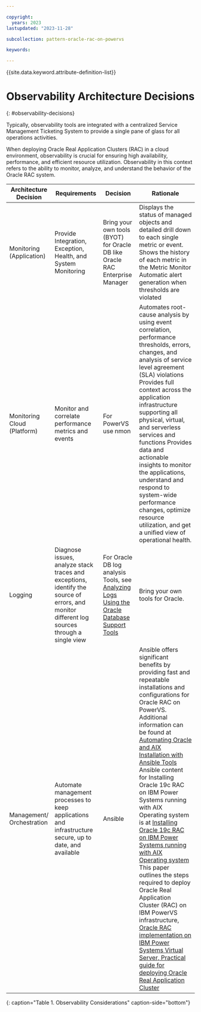```yaml
---

copyright:
  years: 2023
lastupdated: "2023-11-28"

subcollection: pattern-oracle-rac-on-powervs

keywords:

---
```


{{site.data.keyword.attribute-definition-list}}

# Observability Architecture Decisions
{: #observability-decisions}

Typically, observability tools are integrated with a centralized Service Management Ticketing System to provide a single pane of glass for all operations activities.

When deploying Oracle Real Application Clusters (RAC) in a cloud environment, observability is crucial for ensuring high availability, performance, and efficient resource utilization. Observability in this context refers to the ability to monitor, analyze, and understand the behavior of the Oracle RAC system.

| **Architecture Decision**                 | **Requirements**                                                                                                                             | **Decision**                                                                                                                                                                                                                               |**Rationale**                                                                                                                                                                                                                                                                                                                                                                                                                                                                                                                                                                                                                                                                                                                                              |
|-----------------------------|----------------------------------------------------------------------------------------------------------------------------------------------|--------------------------------------------------------------------------------------------------------------------------------------------------------------------------------------------------------------------------------------------------|------------------------------------------------------------------------------------------------------------------------------------------------------------------------------------------------------------------------------------------------------------------------------------------------------------------------------------------------------------------------------------------------------------------------------------------------------------------------------------------------------------------------------------------------------------------------------------------------------------------------------------------------------------------------------------------------------------------------------------------------------------------------|
| Monitoring (Application)    | Provide Integration, Exception, Health, and System Monitoring                                                                                | Bring your own tools (BYOT) for Oracle DB like Oracle RAC Enterprise Manager                                                                                                                                                                     | Displays the status of managed objects and detailed drill down to each single metric or event. Shows the history of each metric in the Metric Monitor Automatic alert generation when thresholds are violated                                                                                                                                                                                                                                                                                                                                                                                                                                                                                                                                                          |
| Monitoring Cloud (Platform) | Monitor and correlate performance metrics and events                                                                                         | For PowerVS use nmon                                                                                                                                                                                                                             | Automates root-cause analysis by using event correlation, performance thresholds, errors, changes, and analysis of service level agreement (SLA) violations Provides full context across the application infrastructure supporting all physical, virtual, and serverless services and functions Provides data and actionable insights to monitor the applications, understand and respond to system-wide performance changes, optimize resource utilization, and get a unified view of operational health.                                                                                                                                                                                                                                                             |
| Logging                     | Diagnose issues, analyze stack traces and exceptions, identify the source of errors, and monitor different log sources through a single view | For Oracle DB log analysis Tools, see [Analyzing Logs Using the Oracle Database Support Tools](https://docs.oracle.com/en/engineered-systems/health-diagnostics/autonomous-health-framework/ahfug/analyzing-logs-using-oracle-db-support-tools.html#GUID-ECAB7936-8E48-4141-91F8-634DB19BE390)  | Bring your own tools for Oracle.                                                                                                                                                                                                                                                                                                                                                                                                                                                                                                                                                                                                                                                                         | Alerting                    | Provide tracking and alerting functions across application and infrastructure.                                                               | IBM Cloud Activity Tracker with LogDNA                                                                                                                                                                                                           | A single integrated tool that provides infrastructure monitoring, logging, alerting, and tracking/auditing functions                                                                                                                                                                                                                                                                                                                                                                                                                                                                                                                                                                                                                                                   |
| Management/ Orchestration   | Automate management processes to keep applications and infrastructure secure, up to date, and available                                      | Ansible                                                                                                                                                                                                                                          | Ansible offers significant benefits by providing fast and repeatable installations and configurations for Oracle RAC on PowerVS. Additional information can be found at [Automating Oracle and AIX Installation with Ansible Tools](https://www.ibm.com/support/pages/automating-oracle-and-aix-installation-ansible-tools) Ansible content for Installing Oracle 19c RAC on IBM Power Systems running with AIX Operating system is at [Installing Oracle 19c RAC on IBM Power Systems running with AIX Operating system](https://galaxy.ansible.com/ibm/power_aix_oracle_rac_asm)  This paper outlines the steps required to deploy Oracle Real Application Cluster (RAC) on IBM PowerVS infrastructure,  [Oracle RAC implementation on IBM Power Systems Virtual Server, Practical guide for deploying Oracle Real Application Cluster](https://www.ibm.com/support/pages/oracle-rac-implementation-ibm-power-systems-virtual-server) |
{: caption="Table 1. Observability Considerations" caption-side="bottom"}
